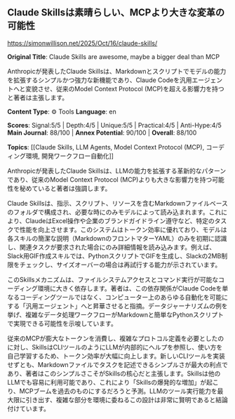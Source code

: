 ## Claude Skillsは素晴らしい、MCPより大きな変革の可能性

https://simonwillison.net/2025/Oct/16/claude-skills/

**Original Title**: Claude Skills are awesome, maybe a bigger deal than MCP

Anthropicが発表したClaude Skillsは、Markdownとスクリプトでモデルの能力を拡張するシンプルかつ強力な新機能であり、Claude Codeを汎用エージェントへと変貌させ、従来のModel Context Protocol (MCP)を超える影響力を持つと著者は主張します。

**Content Type**: ⚙️ Tools
**Language**: en

**Scores**: Signal:5/5 | Depth:4/5 | Unique:5/5 | Practical:4/5 | Anti-Hype:4/5
**Main Journal**: 88/100 | **Annex Potential**: 90/100 | **Overall**: 88/100

**Topics**: [[Claude Skills, LLM Agents, Model Context Protocol (MCP), コーディング環境, 開発ワークフロー自動化]]

Anthropicが発表したClaude Skillsは、LLMの能力を拡張する革新的なパターンであり、従来のModel Context Protocol (MCP)よりも大きな影響力を持つ可能性を秘めていると著者は強調します。

Claude Skillsは、指示、スクリプト、リソースを含むMarkdownファイルベースのフォルダで構成され、必要な時にのみモデルによって読み込まれます。これにより、ClaudeはExcel操作や企業のブランドガイドライン遵守など、特定のタスクで性能を向上させます。このシステムはトークン効率に優れており、モデルは各スキルの簡潔な説明（MarkdownのフロントマターYAML）のみを初期に認識し、関連タスクが要求された場合にのみ詳細情報を読み込みます。例えば、Slack用GIF作成スキルでは、PythonスクリプトでGIFを生成し、Slackの2MB制限をチェックし、サイズオーバーの場合は再試行する能力が示されています。

このSkillsメカニズムは、ファイルシステムアクセスとコマンド実行が可能なコーディング環境に大きく依存します。著者は、この依存関係がClaude Codeを単なるコーディングツールではなく、コンピューター上のあらゆる自動化を可能にする「汎用エージェント」へと昇華させると指摘。データジャーナリズムの例を挙げ、複雑なデータ処理ワークフローがMarkdownと簡単なPythonスクリプトで実現できる可能性を示唆しています。

従来のMCPが膨大なトークンを消費し、複雑なプロトコル定義を必要としたのに対し、SkillsはCLIツールのようにLLMが内部的にヘルプを参照し、使い方を自己学習するため、トークン効率が大幅に向上します。新しいCLIツールを実装せずとも、Markdownファイルでタスクを記述できるシンプルさが最大の利点であり、著者はこのシンプルさこそがSkillsの核心だと主張します。Skillsは他のLLMでも容易に利用可能であり、これにより「Skillsの爆発的な増加」が起こり、MCPブームを過去のものにするだろうと予測。LLMのツール実行能力を最大限に引き出す、複雑な部分を環境に委ねるこの設計は非常に賢明であると結論付けています。